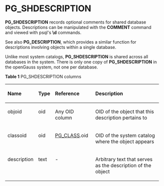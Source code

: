 # PG\_SHDESCRIPTION<a name="EN-US_TOPIC_0289900363"></a>

**PG\_SHDESCRIPTION**  records optional comments for shared database objects. Descriptions can be manipulated with the  **COMMENT**  command and viewed with psql's  **\\d**  commands.

See also  **PG\_DESCRIPTION**, which provides a similar function for descriptions involving objects within a single database.

Unlike most system catalogs,  **PG\_SHDESCRIPTION**  is shared across all databases in the system. There is only one copy of  **PG\_SHDESCRIPTION**  in the openGauss system, not one per database.

**Table  1**  PG\_SHDESCRIPTION columns

<a name="en-us_topic_0283136853_en-us_topic_0237122315_en-us_topic_0059779259_t39898e158652494aa37ee8aae3aff81e"></a>
<table><thead align="left"><tr id="en-us_topic_0283136853_en-us_topic_0237122315_en-us_topic_0059779259_re401285566774c669d7cab3db6ebd3c1"><th class="cellrowborder" valign="top" width="16.351635163516352%" id="mcps1.2.5.1.1"><p id="en-us_topic_0283136853_en-us_topic_0237122315_en-us_topic_0059779259_aa77e01517a3d4febabf6c0c47723cb5f"><a name="en-us_topic_0283136853_en-us_topic_0237122315_en-us_topic_0059779259_aa77e01517a3d4febabf6c0c47723cb5f"></a><a name="en-us_topic_0283136853_en-us_topic_0237122315_en-us_topic_0059779259_aa77e01517a3d4febabf6c0c47723cb5f"></a>Name</p>
</th>
<th class="cellrowborder" valign="top" width="10.15101510151015%" id="mcps1.2.5.1.2"><p id="en-us_topic_0283136853_en-us_topic_0237122315_en-us_topic_0059779259_a67d67053f5ea477099b401084a122ca0"><a name="en-us_topic_0283136853_en-us_topic_0237122315_en-us_topic_0059779259_a67d67053f5ea477099b401084a122ca0"></a><a name="en-us_topic_0283136853_en-us_topic_0237122315_en-us_topic_0059779259_a67d67053f5ea477099b401084a122ca0"></a>Type</p>
</th>
<th class="cellrowborder" valign="top" width="26.502650265026507%" id="mcps1.2.5.1.3"><p id="en-us_topic_0283136853_en-us_topic_0237122315_en-us_topic_0059779259_a1a5ad09f9fff4df3b60abf36b7af3bda"><a name="en-us_topic_0283136853_en-us_topic_0237122315_en-us_topic_0059779259_a1a5ad09f9fff4df3b60abf36b7af3bda"></a><a name="en-us_topic_0283136853_en-us_topic_0237122315_en-us_topic_0059779259_a1a5ad09f9fff4df3b60abf36b7af3bda"></a>Reference</p>
</th>
<th class="cellrowborder" valign="top" width="46.994699469946994%" id="mcps1.2.5.1.4"><p id="en-us_topic_0283136853_en-us_topic_0237122315_en-us_topic_0059779259_a2dbcb5b4f39a4ab9b70f460d682f10d8"><a name="en-us_topic_0283136853_en-us_topic_0237122315_en-us_topic_0059779259_a2dbcb5b4f39a4ab9b70f460d682f10d8"></a><a name="en-us_topic_0283136853_en-us_topic_0237122315_en-us_topic_0059779259_a2dbcb5b4f39a4ab9b70f460d682f10d8"></a>Description</p>
</th>
</tr>
</thead>
<tbody><tr id="en-us_topic_0283136853_en-us_topic_0237122315_en-us_topic_0059779259_r2dccf95c44264fb5acb96eeb13b23057"><td class="cellrowborder" valign="top" width="16.351635163516352%" headers="mcps1.2.5.1.1 "><p id="en-us_topic_0283136853_en-us_topic_0237122315_en-us_topic_0059779259_a4d83cf6b0b70442ea2859104c35bd7aa"><a name="en-us_topic_0283136853_en-us_topic_0237122315_en-us_topic_0059779259_a4d83cf6b0b70442ea2859104c35bd7aa"></a><a name="en-us_topic_0283136853_en-us_topic_0237122315_en-us_topic_0059779259_a4d83cf6b0b70442ea2859104c35bd7aa"></a>objoid</p>
</td>
<td class="cellrowborder" valign="top" width="10.15101510151015%" headers="mcps1.2.5.1.2 "><p id="en-us_topic_0283136853_en-us_topic_0237122315_en-us_topic_0059779259_a03f5b9a18a244affa6cbdc818d927bb5"><a name="en-us_topic_0283136853_en-us_topic_0237122315_en-us_topic_0059779259_a03f5b9a18a244affa6cbdc818d927bb5"></a><a name="en-us_topic_0283136853_en-us_topic_0237122315_en-us_topic_0059779259_a03f5b9a18a244affa6cbdc818d927bb5"></a>oid</p>
</td>
<td class="cellrowborder" valign="top" width="26.502650265026507%" headers="mcps1.2.5.1.3 "><p id="en-us_topic_0283136853_en-us_topic_0237122315_en-us_topic_0059779259_af77b3b251f59498bb7f22757ba413647"><a name="en-us_topic_0283136853_en-us_topic_0237122315_en-us_topic_0059779259_af77b3b251f59498bb7f22757ba413647"></a><a name="en-us_topic_0283136853_en-us_topic_0237122315_en-us_topic_0059779259_af77b3b251f59498bb7f22757ba413647"></a>Any OID column</p>
</td>
<td class="cellrowborder" valign="top" width="46.994699469946994%" headers="mcps1.2.5.1.4 "><p id="en-us_topic_0283136853_en-us_topic_0237122315_en-us_topic_0059779259_a5081c74a231c4397837382706a3b4506"><a name="en-us_topic_0283136853_en-us_topic_0237122315_en-us_topic_0059779259_a5081c74a231c4397837382706a3b4506"></a><a name="en-us_topic_0283136853_en-us_topic_0237122315_en-us_topic_0059779259_a5081c74a231c4397837382706a3b4506"></a>OID of the object that this description pertains to</p>
</td>
</tr>
<tr id="en-us_topic_0283136853_en-us_topic_0237122315_en-us_topic_0059779259_r57ceb8e6c85b4b4ea83879410d49c00e"><td class="cellrowborder" valign="top" width="16.351635163516352%" headers="mcps1.2.5.1.1 "><p id="en-us_topic_0283136853_en-us_topic_0237122315_en-us_topic_0059779259_a1d5a8c1fb4ee44978c27f63d3cdc1bad"><a name="en-us_topic_0283136853_en-us_topic_0237122315_en-us_topic_0059779259_a1d5a8c1fb4ee44978c27f63d3cdc1bad"></a><a name="en-us_topic_0283136853_en-us_topic_0237122315_en-us_topic_0059779259_a1d5a8c1fb4ee44978c27f63d3cdc1bad"></a>classoid</p>
</td>
<td class="cellrowborder" valign="top" width="10.15101510151015%" headers="mcps1.2.5.1.2 "><p id="en-us_topic_0283136853_en-us_topic_0237122315_en-us_topic_0059779259_a7b6c01009ef444ab8609f65cf6e18a26"><a name="en-us_topic_0283136853_en-us_topic_0237122315_en-us_topic_0059779259_a7b6c01009ef444ab8609f65cf6e18a26"></a><a name="en-us_topic_0283136853_en-us_topic_0237122315_en-us_topic_0059779259_a7b6c01009ef444ab8609f65cf6e18a26"></a>oid</p>
</td>
<td class="cellrowborder" valign="top" width="26.502650265026507%" headers="mcps1.2.5.1.3 "><p id="en-us_topic_0283136853_en-us_topic_0237122315_en-us_topic_0059779259_a685f4cd001374710a743e57741e6a42d"><a name="en-us_topic_0283136853_en-us_topic_0237122315_en-us_topic_0059779259_a685f4cd001374710a743e57741e6a42d"></a><a name="en-us_topic_0283136853_en-us_topic_0237122315_en-us_topic_0059779259_a685f4cd001374710a743e57741e6a42d"></a><a href="pg_class.md">PG_CLASS</a>.oid</p>
</td>
<td class="cellrowborder" valign="top" width="46.994699469946994%" headers="mcps1.2.5.1.4 "><p id="en-us_topic_0283136853_en-us_topic_0237122315_en-us_topic_0059779259_abd9cd0d703524e44b48c30c566138ac9"><a name="en-us_topic_0283136853_en-us_topic_0237122315_en-us_topic_0059779259_abd9cd0d703524e44b48c30c566138ac9"></a><a name="en-us_topic_0283136853_en-us_topic_0237122315_en-us_topic_0059779259_abd9cd0d703524e44b48c30c566138ac9"></a>OID of the system catalog where the object appears</p>
</td>
</tr>
<tr id="en-us_topic_0283136853_en-us_topic_0237122315_en-us_topic_0059779259_r5f538b261d684bb180f175fc2ddd1fe2"><td class="cellrowborder" valign="top" width="16.351635163516352%" headers="mcps1.2.5.1.1 "><p id="en-us_topic_0283136853_en-us_topic_0237122315_en-us_topic_0059779259_a60088d5b6aa541deb64a33ccae25a4ac"><a name="en-us_topic_0283136853_en-us_topic_0237122315_en-us_topic_0059779259_a60088d5b6aa541deb64a33ccae25a4ac"></a><a name="en-us_topic_0283136853_en-us_topic_0237122315_en-us_topic_0059779259_a60088d5b6aa541deb64a33ccae25a4ac"></a>description</p>
</td>
<td class="cellrowborder" valign="top" width="10.15101510151015%" headers="mcps1.2.5.1.2 "><p id="en-us_topic_0283136853_en-us_topic_0237122315_en-us_topic_0059779259_a26eb664b5a36410d990eacac976e892b"><a name="en-us_topic_0283136853_en-us_topic_0237122315_en-us_topic_0059779259_a26eb664b5a36410d990eacac976e892b"></a><a name="en-us_topic_0283136853_en-us_topic_0237122315_en-us_topic_0059779259_a26eb664b5a36410d990eacac976e892b"></a>text</p>
</td>
<td class="cellrowborder" valign="top" width="26.502650265026507%" headers="mcps1.2.5.1.3 "><p id="en-us_topic_0283136853_en-us_topic_0237122315_en-us_topic_0059779259_acefeb521ffae429cb5cdaf189d04da8e"><a name="en-us_topic_0283136853_en-us_topic_0237122315_en-us_topic_0059779259_acefeb521ffae429cb5cdaf189d04da8e"></a><a name="en-us_topic_0283136853_en-us_topic_0237122315_en-us_topic_0059779259_acefeb521ffae429cb5cdaf189d04da8e"></a>-</p>
</td>
<td class="cellrowborder" valign="top" width="46.994699469946994%" headers="mcps1.2.5.1.4 "><p id="en-us_topic_0283136853_en-us_topic_0237122315_en-us_topic_0059779259_a0c737eab2a284e63a337bf6c818ff8b0"><a name="en-us_topic_0283136853_en-us_topic_0237122315_en-us_topic_0059779259_a0c737eab2a284e63a337bf6c818ff8b0"></a><a name="en-us_topic_0283136853_en-us_topic_0237122315_en-us_topic_0059779259_a0c737eab2a284e63a337bf6c818ff8b0"></a>Arbitrary text that serves as the description of the object</p>
</td>
</tr>
</tbody>
</table>

